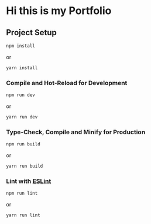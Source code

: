 # Hi this is my Portfolio

## Project Setup

```sh
npm install
```
or
```sh
yarn install
```

### Compile and Hot-Reload for Development

```sh
npm run dev
```
or
```sh
yarn run dev
```

### Type-Check, Compile and Minify for Production

```sh
npm run build
```
or
```sh
yarn run build
```

### Lint with [ESLint](https://eslint.org/)

```sh
npm run lint
```
or
```sh
yarn run lint
```
